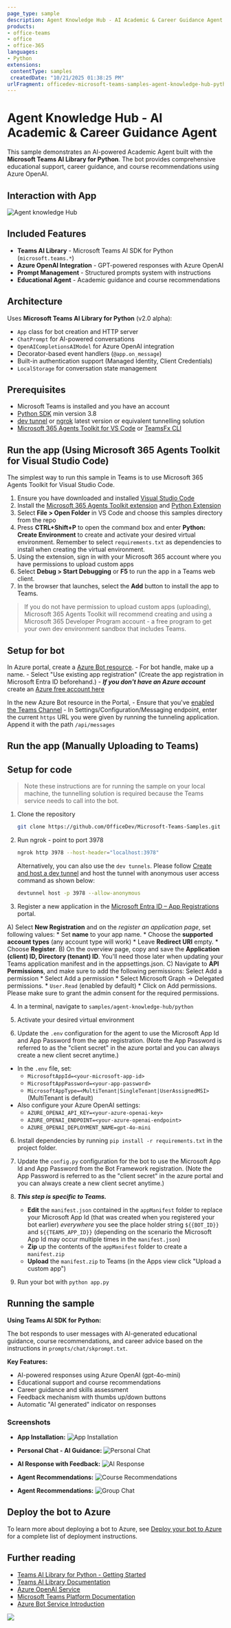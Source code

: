 ```yaml
---
page_type: sample
description: Agent Knowledge Hub - AI Academic & Career Guidance Agent
products:
- office-teams
- office
- office-365
languages:
- Python
extensions:
 contentType: samples
 createdDate: "10/21/2025 01:38:25 PM"
urlFragment: officedev-microsoft-teams-samples-agent-knowledge-hub-python
---
```


# Agent Knowledge Hub - AI Academic & Career Guidance Agent

This sample demonstrates an AI-powered Academic Agent built with the **Microsoft Teams AI Library for Python**. The bot provides comprehensive educational support, career guidance, and course recommendations using Azure OpenAI.

## Interaction with App
![Agent knowledge Hub](Images/Agent_Knowledge_Hub.gif)

## Included Features
* **Teams AI Library** - Microsoft Teams AI SDK for Python (`microsoft.teams.*`)
* **Azure OpenAI Integration** - GPT-powered responses with Azure OpenAI
* **Prompt Management** - Structured prompts system with instructions
* **Educational Agent** - Academic guidance and course recommendations

## Architecture

Uses **Microsoft Teams AI Library for Python** (v2.0 alpha):
- `App` class for bot creation and HTTP server
- `ChatPrompt` for AI-powered conversations
- `OpenAICompletionsAIModel` for Azure OpenAI integration
- Decorator-based event handlers (`@app.on_message`)
- Built-in authentication support (Managed Identity, Client Credentials)
- `LocalStorage` for conversation state management

## Prerequisites

- Microsoft Teams is installed and you have an account
- [Python SDK](https://www.python.org/downloads/) min version 3.8
- [dev tunnel](https://learn.microsoft.com/en-us/azure/developer/dev-tunnels/get-started?tabs=windows) or [ngrok](https://ngrok.com/) latest version or equivalent tunnelling solution
- [Microsoft 365 Agents Toolkit for VS Code](https://marketplace.visualstudio.com/items?itemName=TeamsDevApp.ms-teams-vscode-extension) or [TeamsFx CLI](https://learn.microsoft.com/microsoftteams/platform/toolkit/teamsfx-cli?pivots=version-one)

## Run the app (Using Microsoft 365 Agents Toolkit for Visual Studio Code)

The simplest way to run this sample in Teams is to use Microsoft 365 Agents Toolkit for Visual Studio Code.

1. Ensure you have downloaded and installed [Visual Studio Code](https://code.visualstudio.com/docs/setup/setup-overview)
1. Install the [Microsoft 365 Agents Toolkit extension](https://marketplace.visualstudio.com/items?itemName=TeamsDevApp.ms-teams-vscode-extension) and [Python Extension](https://marketplace.visualstudio.com/items?itemName=ms-python.python)
1. Select **File > Open Folder** in VS Code and choose this samples directory from the repo
1. Press **CTRL+Shift+P** to open the command box and enter **Python: Create Environment** to create and activate your desired virtual environment. Remember to select `requirements.txt` as dependencies to install when creating the virtual environment.
1. Using the extension, sign in with your Microsoft 365 account where you have permissions to upload custom apps
1. Select **Debug > Start Debugging** or **F5** to run the app in a Teams web client.
1. In the browser that launches, select the **Add** button to install the app to Teams.

> If you do not have permission to upload custom apps (uploading), Microsoft 365 Agents Toolkit will recommend creating and using a Microsoft 365 Developer Program account - a free program to get your own dev environment sandbox that includes Teams.

## Setup for bot

In Azure portal, create a [Azure Bot resource](https://docs.microsoft.com/azure/bot-service/bot-service-quickstart-registration).
    - For bot handle, make up a name.
    - Select "Use existing app registration" (Create the app registration in Microsoft Entra ID beforehand.)
    - __*If you don't have an Azure account*__ create an [Azure free account here](https://azure.microsoft.com/free/)
    
   In the new Azure Bot resource in the Portal, 
    - Ensure that you've [enabled the Teams Channel](https://learn.microsoft.com/azure/bot-service/channel-connect-teams?view=azure-bot-service-4.0)
    - In Settings/Configuration/Messaging endpoint, enter the current `https` URL you were given by running the tunneling application. Append it with the path `/api/messages`

## Run the app (Manually Uploading to Teams)
## Setup for code
> Note these instructions are for running the sample on your local machine, the tunnelling solution is required because
the Teams service needs to call into the bot.

1) Clone the repository

    ```bash
    git clone https://github.com/OfficeDev/Microsoft-Teams-Samples.git
    ```

2) Run ngrok - point to port 3978

   ```bash
   ngrok http 3978 --host-header="localhost:3978"
   ```  

   Alternatively, you can also use the `dev tunnels`. Please follow [Create and host a dev tunnel](https://learn.microsoft.com/en-us/azure/developer/dev-tunnels/get-started?tabs=windows) and host the tunnel with anonymous user access command as shown below:

   ```bash
   devtunnel host -p 3978 --allow-anonymous
   ```

3) Register a new application in the [Microsoft Entra ID – App Registrations](https://go.microsoft.com/fwlink/?linkid=2083908) portal.
  
  A) Select **New Registration** and on the *register an application page*, set following values:
      * Set **name** to your app name.
      * Choose the **supported account types** (any account type will work)
      * Leave **Redirect URI** empty.
      * Choose **Register**.
  B) On the overview page, copy and save the **Application (client) ID, Directory (tenant) ID**. You'll need those later when updating your Teams application manifest and in the appsettings.json.
  C) Navigate to **API Permissions**, and make sure to add the following permissions:
   Select Add a permission
      * Select Add a permission
      * Select Microsoft Graph -\> Delegated permissions.
      * `User.Read` (enabled by default)
      * Click on Add permissions. Please make sure to grant the admin consent for the required permissions.


4) In a terminal, navigate to `samples/agent-knowledge-hub/python`

5) Activate your desired virtual environment

1) Update the `.env` configuration for the agent to use the Microsoft App Id and App Password from the app registration. (Note the App Password is referred to as the "client secret" in the azure portal and you can always create a new client secret anytime.)
 - In the `.env` file, set:
   - `MicrosoftAppId=<your-microsoft-app-id>`
   - `MicrosoftAppPassword=<your-app-password>`
   - `MicrosoftAppType=<MultiTenant|SingleTenant|UserAssignedMSI>` (MultiTenant is default)
 - Also configure your Azure OpenAI settings:
   - `AZURE_OPENAI_API_KEY=<your-azure-openai-key>`
   - `AZURE_OPENAI_ENDPOINT=<your-azure-openai-endpoint>`
   - `AZURE_OPENAI_DEPLOYMENT_NAME=gpt-4o-mini`

6) Install dependencies by running ```pip install -r requirements.txt``` in the project folder.

7) Update the `config.py` configuration for the bot to use the Microsoft App Id and App Password from the Bot Framework registration. (Note the App Password is referred to as the "client secret" in the azure portal and you can always create a new client secret anytime.)

8) __*This step is specific to Teams.*__
    - **Edit** the `manifest.json` contained in the `appManifest` folder to replace your Microsoft App Id (that was created when you registered your bot earlier) *everywhere* you see the place holder string `${{BOT_ID}}` and `${{TEAMS_APP_ID}}` (depending on the scenario the Microsoft App Id may occur multiple times in the `manifest.json`)
    - **Zip** up the contents of the `appManifest` folder to create a `manifest.zip`
    - **Upload** the `manifest.zip` to Teams (in the Apps view click "Upload a custom app")

9) Run your bot with `python app.py`

## Running the sample

**Using Teams AI SDK for Python:**

The bot responds to user messages with AI-generated educational guidance, course recommendations, and career advice based on the instructions in `prompts/chat/skprompt.txt`.

**Key Features:**
- AI-powered responses using Azure OpenAI (gpt-4o-mini)
- Educational support and course recommendations
- Career guidance and skills assessment
- Feedback mechanism with thumbs up/down buttons
- Automatic "AI generated" indicator on responses

### Screenshots

- **App Installation:**
![App Installation](Images/1.Install.png)

- **Personal Chat - AI Guidance:**
![Personal Chat](Images/2.Open_App.png)

- **AI Response with Feedback:**
![AI Response](Images/3.Prompts_Page.png)

- **Agent Recommendations:**
![Course Recommendations](Images/4.Response_1.png)

- **Agent Recommendations:**
![Group Chat](Images/5.Response_2.png)

## Deploy the bot to Azure

To learn more about deploying a bot to Azure, see [Deploy your bot to Azure](https://aka.ms/azuredeployment) for a complete list of deployment instructions.

## Further reading

- [Teams AI Library for Python - Getting Started](https://microsoft.github.io/teams-ai/python/getting-started)
- [Teams AI Library Documentation](https://microsoft.github.io/teams-ai/)
- [Azure OpenAI Service](https://learn.microsoft.com/en-us/azure/cognitive-services/openai/)
- [Microsoft Teams Platform Documentation](https://docs.microsoft.com/en-us/microsoftteams/platform/)
- [Azure Bot Service Introduction](https://docs.microsoft.com/azure/bot-service/bot-service-overview-introduction?view=azure-bot-service-4.0)


<img src="https://pnptelemetry.azurewebsites.net/microsoft-teams-samples/samples/agent-knowledge-hub-python" />